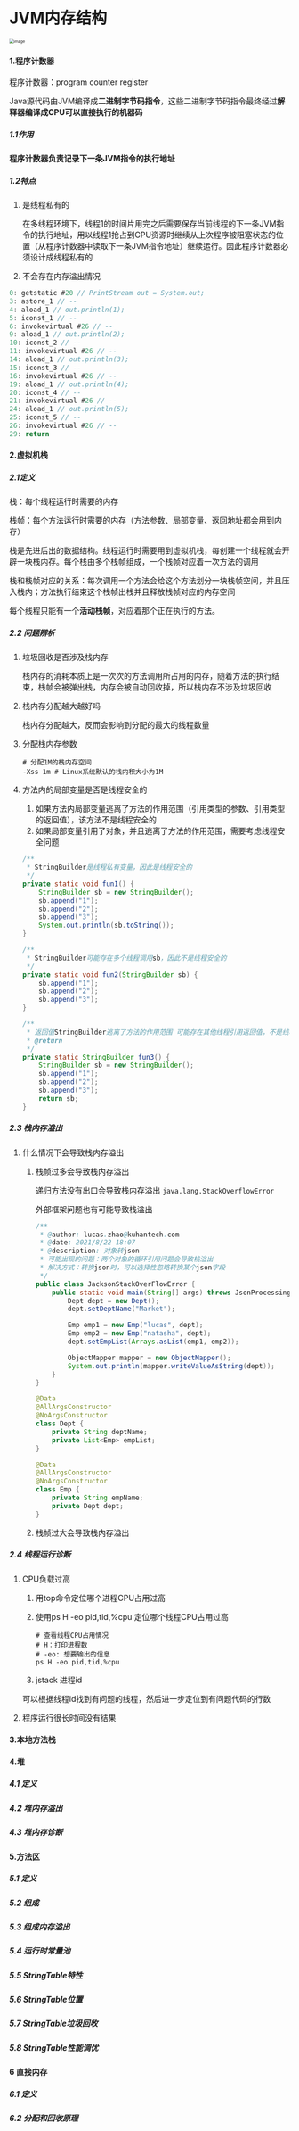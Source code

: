# JVM内存结构

<img src="https://cdn.jsdelivr.net/gh/Andre235/-community@master/src/image.1nlxuxgf8lds.png" alt="image" style="zoom: 50%;" />

#### 1.程序计数器

程序计数器：program counter register

Java源代码由JVM编译成**二进制字节码指令**，这些二进制字节码指令最终经过**解释器编译成CPU可以直接执行的机器码**

##### 1.1作用

**程序计数器负责记录下一条JVM指令的执行地址**

##### 1.2特点

1. 是线程私有的

   在多线程环境下，线程1的时间片用完之后需要保存当前线程的下一条JVM指令的执行地址，用以线程1抢占到CPU资源时继续从上次程序被阻塞状态的位置（从程序计数器中读取下一条JVM指令地址）继续运行。因此程序计数器必须设计成线程私有的

2. 不会存在内存溢出情况

```java
0: getstatic #20 // PrintStream out = System.out;
3: astore_1 // --
4: aload_1 // out.println(1);
5: iconst_1 // --
6: invokevirtual #26 // --
9: aload_1 // out.println(2);
10: iconst_2 // --
11: invokevirtual #26 // --
14: aload_1 // out.println(3);
15: iconst_3 // --
16: invokevirtual #26 // --
19: aload_1 // out.println(4);
20: iconst_4 // --
21: invokevirtual #26 // --
24: aload_1 // out.println(5);
25: iconst_5 // --
26: invokevirtual #26 // --
29: return
```

#### 2.虚拟机栈

##### 2.1定义

栈：每个线程运行时需要的内存

栈帧：每个方法运行时需要的内存（方法参数、局部变量、返回地址都会用到内存）

栈是先进后出的数据结构。线程运行时需要用到虚拟机栈，每创建一个线程就会开辟一块栈内存。每个栈由多个栈帧组成，一个栈帧对应着一次方法的调用

栈和栈帧对应的关系：每次调用一个方法会给这个方法划分一块栈帧空间，并且压入栈内；方法执行结束这个栈帧出栈并且释放栈帧对应的内存空间

每个线程只能有一个**活动栈帧**，对应着那个正在执行的方法。

##### 2.2 问题辨析

1. 垃圾回收是否涉及栈内存

   栈内存的消耗本质上是一次次的方法调用所占用的内存，随着方法的执行结束，栈帧会被弹出栈，内存会被自动回收掉，所以栈内存不涉及垃圾回收

2. 栈内存分配越大越好吗

   栈内存分配越大，反而会影响到分配的最大的线程数量

3. 分配栈内存参数

   ```shell
   # 分配1M的栈内存空间
   -Xss 1m # Linux系统默认的栈内积大小为1M
   ```

4. 方法内的局部变量是否是线程安全的

   1. 如果方法内局部变量逃离了方法的作用范围（引用类型的参数、引用类型的返回值），该方法不是线程安全的
   2. 如果局部变量引用了对象，并且逃离了方法的作用范围，需要考虑线程安全问题

   ```java
   /**
    * StringBuilder是线程私有变量，因此是线程安全的
    */
   private static void fun1() {
       StringBuilder sb = new StringBuilder();
       sb.append("1");
       sb.append("2");
       sb.append("3");
       System.out.println(sb.toString());
   }
   
   /**
    * StringBuilder可能存在多个线程调用sb，因此不是线程安全的
    */
   private static void fun2(StringBuilder sb) {
       sb.append("1");
       sb.append("2");
       sb.append("3");
   }
   
   /**
    * 返回值StringBuilder逃离了方法的作用范围 可能存在其他线程引用返回值，不是线程安全的
    * @return
    */
   private static StringBuilder fun3() {
       StringBuilder sb = new StringBuilder();
       sb.append("1");
       sb.append("2");
       sb.append("3");
       return sb;
   }
   ```

##### 2.3 栈内存溢出

1. 什么情况下会导致栈内存溢出

   1. 栈帧过多会导致栈内存溢出

      递归方法没有出口会导致栈内存溢出 `java.lang.StackOverflowError`

      外部框架问题也有可能导致栈溢出

      ```java
      /**
       * @author: lucas.zhao@kuhantech.com
       * @date: 2021/8/22 18:07
       * @description: 对象转json
       * 可能出现的问题：两个对象的循环引用问题会导致栈溢出
       * 解决方式：转换json时，可以选择性忽略转换某个json字段
       */
      public class JacksonStackOverFlowError {
          public static void main(String[] args) throws JsonProcessingException {
              Dept dept = new Dept();
              dept.setDeptName("Market");
      
              Emp emp1 = new Emp("lucas", dept);
              Emp emp2 = new Emp("natasha", dept);
              dept.setEmpList(Arrays.asList(emp1, emp2));
      
              ObjectMapper mapper = new ObjectMapper();
              System.out.println(mapper.writeValueAsString(dept));
          }
      }
      
      @Data
      @AllArgsConstructor
      @NoArgsConstructor
      class Dept {
          private String deptName;
          private List<Emp> empList;
      }
      
      @Data
      @AllArgsConstructor
      @NoArgsConstructor
      class Emp {
          private String empName;
          private Dept dept;
      }
      ```

   2. 栈帧过大会导致栈内存溢出

##### 2.4 线程运行诊断

1. CPU负载过高

   1.  用top命令定位哪个进程CPU占用过高

   2. 使用ps H -eo pid,tid,%cpu 定位哪个线程CPU占用过高

      ```shell
      # 查看线程CPU占用情况
      # H：打印进程数
      # -eo: 想要输出的信息
      ps H -eo pid,tid,%cpu
      ```

   3.  jstack 进程id

      可以根据线程id找到有问题的线程，然后进一步定位到有问题代码的行数

2. 程序运行很长时间没有结果

#### 3.本地方法栈

#### 4.堆

##### 4.1 定义

##### 4.2 堆内存溢出

##### 4.3 堆内存诊断

#### 5.方法区

##### 5.1 定义

##### 5.2 组成

##### 5.3 组成内存溢出

##### 5.4 运行时常量池

##### 5.5 StringTable特性

##### 5.6 StringTable位置

##### 5.7 StringTable垃圾回收

##### 5.8 StringTable性能调优

#### 6 直接内存

##### 6.1 定义

##### 6.2 分配和回收原理
